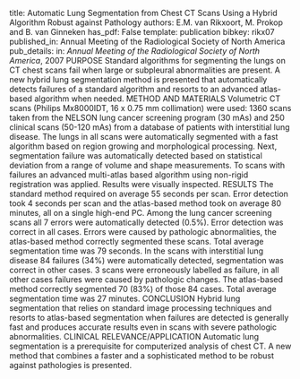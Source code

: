 title: Automatic Lung Segmentation from Chest CT Scans Using a Hybrid Algorithm Robust against Pathology
authors: E.M. van Rikxoort, M. Prokop and B. van Ginneken
has_pdf: False
template: publication
bibkey: rikx07
published_in: Annual Meeting of the Radiological Society of North America
pub_details: in: <i>Annual Meeting of the Radiological Society of North America</i>, 2007
PURPOSE Standard algorithms for segmenting the lungs on CT chest scans fail when large or subpleural abnormalities are present. A new hybrid lung segmentation method is presented that automatically detects failures of a standard algorithm and resorts to an advanced atlas-based algorithm when needed. METHOD AND MATERIALS Volumetric CT scans (Philips Mx8000IDT, 16 x 0.75 mm collimation) were used: 1360 scans taken from the NELSON lung cancer screening program (30 mAs) and 250 clinical scans (50-120 mAs) from a database of patients with interstitial lung disease. The lungs in all scans were automatically segmented with a fast algorithm based on region growing and morphological processing. Next, segmentation failure was automatically detected based on statistical deviation from a range of volume and shape measurements. To scans with failures an advanced multi-atlas based algorithm using non-rigid registration was applied. Results were visually inspected. RESULTS The standard method required on average 55 seconds per scan. Error detection took 4 seconds per scan and the atlas-based method took on average 80 minutes, all on a single high-end PC. Among the lung cancer screening scans all 7 errors were automatically detected (0.5%). Error detection was correct in all cases. Errors were caused by pathologic abnormalities, the atlas-based method correctly segmented these scans. Total average segmentation time was 79 seconds. In the scans with interstitial lung disease 84 failures (34%) were automatically detected, segmentation was correct in other cases. 3 scans were erroneously labelled as failure, in all other cases failures were caused by pathologic changes. The atlas-based method correctly segmented 70 (83%) of those 84 cases. Total average segmentation time was 27 minutes. CONCLUSION Hybrid lung segmentation that relies on standard image processing techniques and resorts to atlas-based segmentation when failures are detected is generally fast and produces accurate results even in scans with severe pathologic abnormalities. CLINICAL RELEVANCE/APPLICATION Automatic lung segmentation is a prerequisite for computerized analysis of chest CT. A new method that combines a faster and a sophisticated method to be robust against pathologies is presented.

